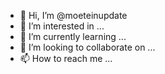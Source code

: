 - 👋 Hi, I’m @moeteinupdate
- 👀 I’m interested in ...
- 🌱 I’m currently learning ...
- 💞️ I’m looking to collaborate on ...
- 📫 How to reach me ...

<!---
moeteinupdate/moeteinupdate is a ✨ special ✨ repository because its `README.md` (this file) appears on your GitHub profile.
You can click the Preview link to take a look at your changes.
--->
